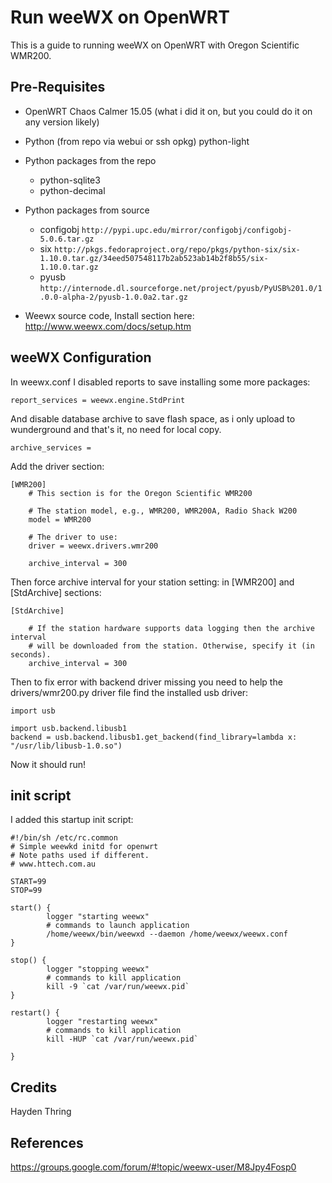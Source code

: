 # Run weeWX on OpenWRT

This is a guide to running weeWX on OpenWRT with Oregon Scientific WMR200.

## Pre-Requisites

* OpenWRT Chaos Calmer 15.05 (what i did it on, but you could do it on any version likely)

* Python (from repo via webui or ssh opkg) python-light

* Python packages from the repo 
  * python-sqlite3
  * python-decimal

* Python packages from source
  * configobj 
    `http://pypi.upc.edu/mirror/configobj/configobj-5.0.6.tar.gz`
  * six 
    `http://pkgs.fedoraproject.org/repo/pkgs/python-six/six-1.10.0.tar.gz/34eed507548117b2ab523ab14b2f8b55/six-1.10.0.tar.gz`
  * pyusb 
    `http://internode.dl.sourceforge.net/project/pyusb/PyUSB%201.0/1.0.0-alpha-2/pyusb-1.0.0a2.tar.gz`

* Weewx source code, Install section here: http://www.weewx.com/docs/setup.htm

## weeWX Configuration

In weewx.conf I disabled reports to save installing some more packages: 

```
report_services = weewx.engine.StdPrint
```
And disable database archive to save flash space, as i only upload to wunderground and that's it, no need for local copy.
```
archive_services = 
```

Add the driver section:

```
[WMR200]
    # This section is for the Oregon Scientific WMR200
    
    # The station model, e.g., WMR200, WMR200A, Radio Shack W200
    model = WMR200
    
    # The driver to use:
    driver = weewx.drivers.wmr200
    
    archive_interval = 300
```

Then force archive interval for your station setting: in [WMR200] and [StdArchive] sections:

```
[StdArchive]
    
    # If the station hardware supports data logging then the archive interval
    # will be downloaded from the station. Otherwise, specify it (in seconds).
    archive_interval = 300
```

Then to fix error with backend driver missing you need to help the drivers/wmr200.py driver file find the installed usb driver:

```
import usb

import usb.backend.libusb1
backend = usb.backend.libusb1.get_backend(find_library=lambda x: "/usr/lib/libusb-1.0.so")
```

Now it should run!

## init script

I added this startup init script:

```
#!/bin/sh /etc/rc.common
# Simple weewkd initd for openwrt
# Note paths used if different.
# www.httech.com.au

START=99
STOP=99

start() {        
        logger "starting weewx"
        # commands to launch application
        /home/weewx/bin/weewxd --daemon /home/weewx/weewx.conf
}       

stop() {          
        logger "stopping weewx"
        # commands to kill application 
        kill -9 `cat /var/run/weewx.pid`        
}

restart() {          
        logger "restarting weewx"
        # commands to kill application 
        kill -HUP `cat /var/run/weewx.pid`
       
}
```

## Credits

Hayden Thring

## References

https://groups.google.com/forum/#!topic/weewx-user/M8Jpy4Fosp0